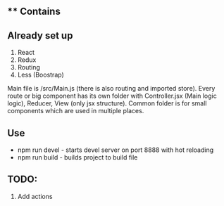 ** Contains
----
Already set up
---
1. React
2. Redux
3. Routing
4. Less (Boostrap) 

Main file is /src/Main.js (there is also routing and imported store).
Every route or big component has its own folder with Controller.jsx (Main logic logic), Reducer, View (only jsx structure).
Common folder is for small components which are used in multiple places.

Use
----

* npm run devel - starts devel server on port 8888 with hot reloading
* npm run build - builds project to build file

TODO:
----

1. Add actions

